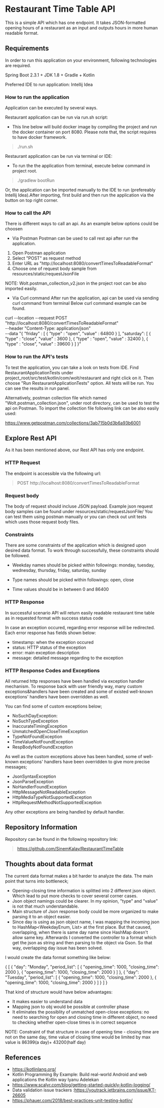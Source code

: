 # Restaurant Time Table API
This is a simple API which has one endpoint. It takes JSON-formatted opening hours of a restaurant as an input
and outputs hours in more human readable format.

## Requirements
In order to run this application on your environment, following technologies are required. 

Spring Boot 2.3.1 + JDK 1.8 + Gradle + Kotlin

Preferred IDE to run application: Intellij Idea

### How to run the application
Application can be executed by several ways.

Restaurant application can be run via run.sh script:
* This line below will build docker image by compiling the project and run the docker container on port 8080.
  Please note that, the script requires to have docker framework.
> ./run.sh

Restaurant application can be run via terminal or IDE:
* To run the the application from terminal, execute below command in project root.
> ./gradlew bootRun

Or, the application can be imported manually to the IDE to run (prefereably Intellij Idea).After importing, first build and then run the application via the button on top right corner.

### How to call the API
There is different ways to call an api. As an example below options could be choosen

* Via Postman
Postman can be used to call rest api after run the application.
1. Open Postman application
2. Select "POST" as  request method
3. Enter URL as "http://localhost:8080/convertTimesToReadableFormat"
4. Choose one of request body sample from resources/static/requestJsonFile

NOTE: Wolt.postman_collection_v2.json in the project root can be also imported
easily.

* Via Curl command
After run the application, api can be used via sending curl command from terminal
Below curl command example can be found.

curl --location --request POST "http://localhost:8080/convertTimesToReadableFormat" \
  --header "Content-Type: application/json" \
  --data "{
  \"friday\" : [
    {
      \"type\" : \"open\",
      \"value\" : 64800
    }
  ],
  \"saturday\": [
    {
      \"type\" : \"close\",
      \"value\" : 3600
    },
    {
      \"type\" : \"open\",
      \"value\" : 32400
    },
    {
      \"type\" : \"close\",
      \"value\" : 39600
    }
  ]
}"

### How to run the API's tests
To test the application, you can take a look on tests from IDE. Find RestaurantApplicationTests under 
project_root/src/test/kotlin/com/wolt/restaurant and right click on it. Then choose
"Run RestaurantApplicationTests" option. All tests will be run. You can see the results
in run panel.

Alternatively, postman collection file which named "Wolt.postman_collection.json", under root
directory, can be used to test the api on Postman. To import the collection file following
link can be also easily used:

https://www.getpostman.com/collections/3ab715b0d3b6a93b6001

## Explore Rest API
As it has been mentioned above, our Rest API has only one endpoint.

### HTTP Request
The endpoint is accessible via the following url:

> POST http://localhost:8080/convertTimesToReadableFormat

### Request body

The body of request should incluse JSON payload.
Example json request body samples can be found under resources/static/requestJsonFile/
You can test them using postman manually or you can check out unit tests which uses
those request body files. 

### Constraints
There are some constraints of the application which is designed upon
desired data format. To work through successfully, these constraints
should be followed.

* Weekday names should be picked within followings: 
  monday, tuesday, wednesday, thursday, friday, saturday, sunday
  
* Type names should be picked within followings: open, close

* Time values should be in between 0 and 86400

### HTTP Response
In successful scenario API will return easily readable restaurant time
table as in requested format with success status code

In case an exception occured, regarding error response will be redirected.
Each error response has fields shown below:

* timestamp: when the exception occured
* status: HTTP status of the exception
* error: main exception description
* message: detailed message regarding to the exception

### HTTP Response Codes and Exceptions
All returned http responses have been handled via exception handler
mechanism. To response back with user friendly way, many custom
exceptions&handlers have been created and some of existed well-known
exceptions' handlers have been overridden as well.

You can find some of custom exceptions below;
* NoSuchDayException: 
* NoSuchTypeException
* InaccurateTimingException
* UnmatchedOpenCloseTimeException
* TypeNotFoundException
* TimeValueNotFoundException
* RespBodyNotFoundException

As well as the custom exceptions above has been handled, some of
well-known exceptions' handlers have been overridden to give more
precise messages;
* JsonSyntaxException
* JsonParseException
* NoHandlerFoundException
* HttpMessageNotReadableException
* HttpMediaTypeNotSupportedException
* HttpRequestMethodNotSupportedException

Any other exceptions are being handled by default handler.

## Repository Information

Repository can be found in the following repository link:
> https://github.com/SinemKalay/RestaurantTimeTable

## Thoughts about data format
The current data format makes a bit harder to analyze the data. The main point that turns into bottleneck;
* Opening-closing time information is splitted into 2 different json object. Which lead to put more checks to cover several corner cases.
* Json object namings could be clearer. In my opinion, "type" and "value" is not that much understandable.
* Main structure of Json response body could be more organized to make parsing it to an object easier.
* Since day is using as json object name, I was mapping the incoming json to HashMap<WeekdayEnum, List<TypeValueDTO>> at the first place.
But that caused, overlapping, when there is same day name since HashMap doesn't allow same key. Afterwards I converted the controller to
a format which get the json as string and then parsing to the object via Gson. So that way, overlapping day issue has been solved.

I would create the data format something like below:

{
  [
	{
		"day": "Monday",
		"period_list": [
			{
				"opening_time": 1000,
				"closing_time": 2000
			},
			{
				"opening_time": 1000,
				"closing_time": 2000
			}
		]
	},
	{
		"day": "Tuesday",
		"period_list": [
			{
				"opening_time": 1000,
				"closing_time": 2000
			},
			{
				"opening_time": 1000,
				"closing_time": 2000
			}
		]
	}
  ]
}

That kind of structure would have below advantages:
* It makes easier to understand data
* Mapping json to obj would be possible at controller phase
* It eliminates the possiblity of unmatched open-close exceptions:
    no need to searching for open and closing time in different object,
    no need to checking whether open-close times is in correct sequence

NOTE: Constraint of that structure in case of opening time - closing time
are not on the same day, time value of closing time would be limited by max
value is 86399(a day)+ 43200(half day) 


## References
* https://kotlinlang.org/
* Kotlin Programming By Example: Build real-world Android and web applications the Kotlin way
  Iyanu Adelekan
* https://www.scalyr.com/blog/getting-started-quickly-kotlin-logging/
* Data validation issue trackers :https://youtrack.jetbrains.com/issue/KT-26605
* https://phauer.com/2018/best-practices-unit-testing-kotlin/
